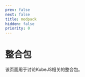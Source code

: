 ```yaml
---
prev: false
next: false
title: modpack
hidden: false
priority: 0
---
```


# 整合包

该页面用于讨论KubeJS相关的整合包。 
